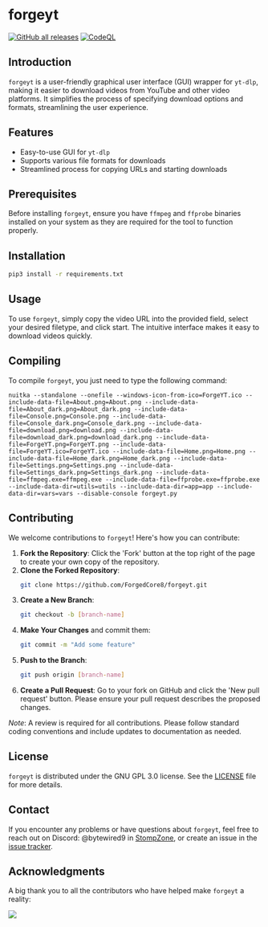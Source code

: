 # forgeyt

[![GitHub all releases](https://img.shields.io/github/downloads/ForgedCore8/forgeyt/total)](https://github.com/ForgedCore8/forgeyt/releases)
[![CodeQL](https://github.com/ForgedCore8/forgeyt/actions/workflows/codeql.yml/badge.svg)](https://github.com/ForgedCore8/forgeyt/actions/workflows/codeql.yml)

## Introduction
`forgeyt` is a user-friendly graphical user interface (GUI) wrapper for `yt-dlp`, making it easier to download videos from YouTube and other video platforms. It simplifies the process of specifying download options and formats, streamlining the user experience.

## Features
- Easy-to-use GUI for `yt-dlp`
- Supports various file formats for downloads
- Streamlined process for copying URLs and starting downloads

## Prerequisites
Before installing `forgeyt`, ensure you have `ffmpeg` and `ffprobe` binaries installed on your system as they are required for the tool to function properly.

## Installation

```bash
pip3 install -r requirements.txt
```

## Usage

To use `forgeyt`, simply copy the video URL into the provided field, select your desired filetype, and click start. The intuitive interface makes it easy to download videos quickly.

## Compiling

To compile `forgeyt`, you just need to type the following command:
```
nuitka --standalone --onefile --windows-icon-from-ico=ForgeYT.ico --include-data-file=About.png=About.png --include-data-file=About_dark.png=About_dark.png --include-data-file=Console.png=Console.png --include-data-file=Console_dark.png=Console_dark.png --include-data-file=download.png=download.png --include-data-file=download_dark.png=download_dark.png --include-data-file=ForgeYT.png=ForgeYT.png --include-data-file=ForgeYT.ico=ForgeYT.ico --include-data-file=Home.png=Home.png --include-data-file=Home_dark.png=Home_dark.png --include-data-file=Settings.png=Settings.png --include-data-file=Settings_dark.png=Settings_dark.png --include-data-file=ffmpeg.exe=ffmpeg.exe --include-data-file=ffprobe.exe=ffprobe.exe --include-data-dir=utils=utils --include-data-dir=app=app --include-data-dir=vars=vars --disable-console forgeyt.py
```

## Contributing

We welcome contributions to `forgeyt`! Here's how you can contribute:

1. **Fork the Repository**: Click the 'Fork' button at the top right of the page to create your own copy of the repository.
2. **Clone the Forked Repository**:
   ```bash
   git clone https://github.com/ForgedCore8/forgeyt.git
   ```
3. **Create a New Branch**:
   ```bash
   git checkout -b [branch-name]
   ```
4. **Make Your Changes** and commit them:
   ```bash
   git commit -m "Add some feature"
   ```
5. **Push to the Branch**:
   ```bash
   git push origin [branch-name]
   ```
6. **Create a Pull Request**: Go to your fork on GitHub and click the 'New pull request' button. Please ensure your pull request describes the proposed changes.

*Note*: A review is required for all contributions. Please follow standard coding conventions and include updates to documentation as needed.

## License

`forgeyt` is distributed under the GNU GPL 3.0 license. See the [LICENSE](https://github.com/bytewired9/forgeyt/blob/main/LICENSE) file for more details.

## Contact

If you encounter any problems or have questions about `forgeyt`, feel free to reach out on Discord: @bytewired9 in [StompZone](https://discord.io/stomp), or create an issue in the [issue tracker](https://github.com/bytewired9/forgeyt/issues).

## Acknowledgments

A big thank you to all the contributors who have helped make `forgeyt` a reality:

<a href = "https://github.com/forgedcore8/forgeyt/graphs/contributors">
  <img src = "https://contrib.rocks/image?repo=forgedcore8/forgeyt"/>
</a>
